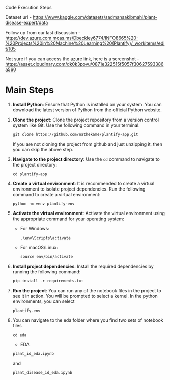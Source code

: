 Code Execution Steps

Dataset url - https://www.kaggle.com/datasets/sadmansakibmahi/plant-disease-expert/data

Follow up from our last discussion - https://dev.azure.com.mcas.ms/Dbeckley6774/INFO8665%20-%20Projects%20in%20Machine%20Learning%20(Plantify)/_workitems/edit/105

Not sure if you can access the azure link, here is a screenshot - 
https://asset.cloudinary.com/dk0k3povu/0871e322515f5057f30627593386a560


# **Main Steps**
1. **Install Python**: Ensure that Python is installed on your system. You can download the latest version of Python from the official Python website.

2. **Clone the project**: Clone the project repository from a version control system like Git. Use the following command in your terminal:
    ```
    git clone https://github.com/nathekame/plantify-app.git
    ```

    If you are not cloning the project from github and just unzipping it, then you can skip the above step.

3. **Navigate to the project directory**: Use the `cd` command to navigate to the project directory:
    ```
    cd plantify-app
    ```

4. **Create a virtual environment**: It is recommended to create a virtual environment to isolate project dependencies. Run the following command to create a virtual environment:
    ```
    python -m venv plantify-env
    ```

5. **Activate the virtual environment**: Activate the virtual environment using the appropriate command for your operating system:
    - For Windows:
      ```
      .\env\Scripts\activate
      ```
    - For macOS/Linux:
      ```
      source env/bin/activate
      ```

6. **Install project dependencies**: Install the required dependencies by running the following command:
    ```
    pip install -r requirements.txt
    ```

7. **Run the project**: You can run any of the notebook files in the project to see it in action.
    You will be prompted to select a kernel. In the python environments, you can select
    ```
    plantify-env
    ```

8. You can navigate to the eda folder where you find two sets of notebook files

    ```
    cd eda
    ```
    - EDA 
    ```
    plant_id_eda.ipynb
    ```
    and 
     ```
    plant_disease_id_eda.ipynb
    ```
